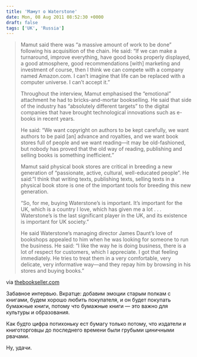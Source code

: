 ```yaml
---
title: 'Мамут о Waterstone'
date: Mon, 08 Aug 2011 08:52:30 +0000
draft: false
tags: ['UK', 'Russia']
---
```


> Mamut said there was “a massive amount of work to be done” following his acquisition of the chain. He said: “If we can make a turnaround, improve everything, have good books properly displayed, a good atmosphere, good recommendations \[with\] marketing and investment of course, then I think we can compete with a company named Amazon.com. I can’t imagine that life can be replaced with a computer universe. I can’t accept it.”
> 
> Throughout the interview, Mamut emphasised the “emotional” attachment he had to bricks-and-mortar bookselling. He said that side of the industry has “absolutely different targets” to the digital companies that have brought technological innovations such as e-books in recent years.
> 
> He said: “We want copyright on authors to be kept carefully, we want authors to be paid \[an\] advance and royalties, and we want book stores full of people and we want reading—it may be old-fashioned, but nobody has proved that the old way of reading, publishing and selling books is something inefficient.”
> 
> Mamut said physical book stores are critical in breeding a new generation of “passionate, active, cultural, well-educated people”. He said:”I think that writing texts, publishing texts, selling texts in a physical book store is one of the important tools for breeding this new generation.
> 
> “So, for me, buying Waterstone’s is important. It’s important for the UK, which is a country I love, which has given me a lot . . . Waterstone’s is the last significant player in the UK, and its existence is important for UK society.”
> 
> He said Waterstone’s managing director James Daunt’s love of bookshops appealed to him when he was looking for someone to run the business. He said: “I like the way he is doing business, there is a lot of respect for customers, which I appreciate. I got that feeling immediately. He tries to treat them in a very comfortable, very delicate, very informative way—and they repay him by browsing in his stores and buying books.”

via [thebookseller.com](http://www.thebookseller.com/news/mamut-waterstone%E2%80%99s-%E2%80%98important-uk%E2%80%99.html)

Забавное интервью. Вкратце: добавим эмоции старым полкам с книгами, будем хорошо любить покупателя, и он будет покупать бумажные книги, потому что бумажные книги — это важно для культуры и образования.

Как будто цифра потихоньку ест бумагу только потому, что издатели и книготорговцы до последнего времени были грубыми циничными рвачами.

Ну, удачи.